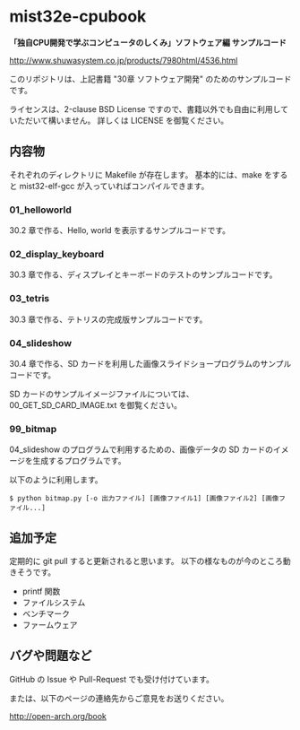 # mist32e-cpubook
**「独自CPU開発で学ぶコンピュータのしくみ」ソフトウェア編 サンプルコード**

http://www.shuwasystem.co.jp/products/7980html/4536.html

このリポジトリは、上記書籍 "30章 ソフトウェア開発" のためのサンプルコードです。

ライセンスは、2-clause BSD License ですので、書籍以外でも自由に利用していただいて構いません。
詳しくは LICENSE を御覧ください。

## 内容物
それぞれのディレクトリに Makefile が存在します。
基本的には、make をすると mist32-elf-gcc が入っていればコンパイルできます。

### 01_helloworld
30.2 章で作る、Hello, world を表示するサンプルコードです。

### 02_display_keyboard
30.3 章で作る、ディスプレイとキーボードのテストのサンプルコードです。

### 03_tetris
30.3 章で作る、テトリスの完成版サンプルコードです。

### 04_slideshow
30.4 章で作る、SD カードを利用した画像スライドショープログラムのサンプルコードです。

SD カードのサンプルイメージファイルについては、00_GET_SD_CARD_IMAGE.txt を御覧ください。

### 99_bitmap
04_slideshow のプログラムで利用するための、画像データの SD カードのイメージを生成するプログラムです。

以下のように利用します。
```
$ python bitmap.py [-o 出力ファイル] [画像ファイル1] [画像ファイル2] [画像ファイル...]
```

## 追加予定
定期的に git pull すると更新されると思います。
以下の様なものが今のところ動きそうです。
* printf 関数
* ファイルシステム
* ベンチマーク
* ファームウェア

## バグや問題など
GitHub の Issue や Pull-Request でも受け付けています。

または、以下のページの連絡先からご意見をお送りください。

http://open-arch.org/book
